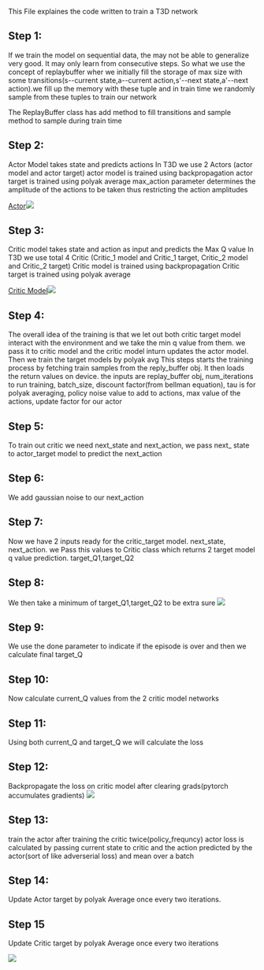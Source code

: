 This File explaines the code written to train a T3D network

## Step 1:
If we train the model on sequential data, the may not be able to generalize very good. It may only learn from consecutive steps. So what we use the concept of replaybuffer wher we initially fill the storage of max size with some transitions(s--current state,a--current action,s'--next state,a'--next action).we fill up the memory with these tuple and in train time we randomly sample from these tuples to train our network

The ReplayBuffer class has add method to fill transitions and sample method to sample during train time

## Step 2:
Actor Model takes state and predicts actions
In T3D we use 2 Actors (actor model and actor target)
actor model is trained using backpropagation 
actor target is trained using polyak average
max_action parameter determines the amplitude of the actions to be taken thus restricting the action amplitudes

[Actor]()<img src="./images/actor.svg">

## Step 3:
Critic model takes state and action as input and predicts the Max Q value
In T3D we use total 4 Critic (Critic_1 model and Critic_1 target,
Critic_2 model and Critic_2 target)
Critic model is trained using backpropagation 
Critic target is trained using polyak average

[Critic Model]()<img src="./images/critic.svg">
## Step 4:
The overall idea of the training is that we let out both critic target model interact with the environment and we take the min q value from them. we pass it to critic model and the critic model inturn updates the actor model. Then we train the target models by polyak avg
This steps starts the training process by fetching train samples from the reply_buffer obj. It then loads the return values on device.
the inputs are replay_buffer obj, num_iterations to run training, batch_size, discount factor(from bellman equation), tau is for polyak averaging, policy noise value to add to actions, max value of the actions, update factor for our actor
## Step 5:
To train out critic we need next_state and next_action, we pass next_ state to actor_target  model to predict the next_action

## Step 6:
We add gaussian noise to our next_action
## Step 7:
Now we have 2 inputs ready for the critic_target model. next_state, next_action. we Pass this values to Critic class which returns 2 target model q value prediction. target_Q1,target_Q2
## Step 8:
We then take a minimum of target_Q1,target_Q2 to be extra sure
[]()<img src="./images/minqt1qt2.svg">
## Step 9:
We use the done parameter to indicate if the episode is over and then we calculate final target_Q
## Step 10:
Now calculate current_Q values from the 2 critic model networks
## Step 11:
Using both current_Q and target_Q we will calculate  the loss
## Step 12:
Backpropagate the loss on critic model after clearing grads(pytorch accumulates gradients)
[]()<img src="./images/step15.svg">
## Step 13:
train the actor after training the critic twice(policy_frequncy)
actor loss is calculated by passing current state to critic and the action predicted by the actor(sort of like adverserial loss) and mean over a batch

## Step 14:
Update Actor target by polyak Average once every two iterations.
## Step 15
Update Critic target by polyak Average once every two iterations

[]()<img src="./images/step15_1.svg">
